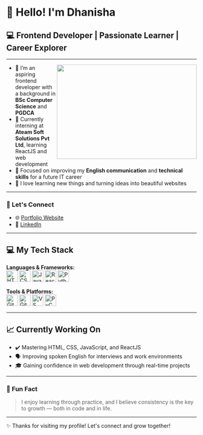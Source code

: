 # 👋 Hello! I'm Dhanisha

## 💻 Frontend Developer | Passionate Learner | Career Explorer

---

<img align="right" width="370" height="250" src="https://media.giphy.com/media/v1.Y2lkPTc5MGI3NjExajRqbXp1cGgzNXhxeDZsc2J3bzA2cXJvNnM3dWVxaHNhMjB2bnloeiZlcD12MV9pbnRlcm5hbF9naWZfYnlfaWQmY3Q9Zw/SWoSkN6DxTszqIKEqv/giphy.gif" />

- 🌟 I’m an aspiring frontend developer with a background in **BSc Computer Science** and **PGDCA**
- 💼 Currently interning at **Ateam Soft Solutions Pvt Ltd**, learning ReactJS and web development
- 🎯 Focused on improving my **English communication** and **technical skills** for a future IT career
- 🧠 I love learning new things and turning ideas into beautiful websites

---

### 🔗 Let's Connect

- 🌐 [Portfolio Website](https://portfolio-website-gold-omega-93.vercel.app/)
- 💼 [LinkedIn](https://www.linkedin.com/in/akshara-s-s/) <!-- Replace with Dhanisha's link if available -->

---

## 💻 My Tech Stack

**Languages & Frameworks:**  
<img src="https://cdn.jsdelivr.net/gh/devicons/devicon/icons/html5/html5-original.svg" width="30" title="HTML5"/>
<img src="https://cdn.jsdelivr.net/gh/devicons/devicon/icons/css3/css3-original.svg" width="30" title="CSS3"/>
<img src="https://cdn.jsdelivr.net/gh/devicons/devicon/icons/javascript/javascript-original.svg" width="30" title="JavaScript"/>
<img src="https://cdn.jsdelivr.net/gh/devicons/devicon/icons/react/react-original.svg" width="30" title="React"/>
<img src="https://cdn.jsdelivr.net/gh/devicons/devicon/icons/python/python-original.svg" width="30" title="Python"/>

**Tools & Platforms:**  
<img src="https://cdn.jsdelivr.net/gh/devicons/devicon/icons/git/git-original.svg" width="30" title="Git"/>
<img src="https://cdn.jsdelivr.net/gh/devicons/devicon/icons/github/github-original.svg" width="30" title="GitHub"/>
<img src="https://cdn.jsdelivr.net/gh/devicons/devicon/icons/vscode/vscode-original.svg" width="30" title="VS Code"/>
<img src="https://cdn.jsdelivr.net/gh/devicons/devicon/icons/pycharm/pycharm-plain.svg" width="30" title="PyCharm"/>

---

## 📈 Currently Working On

- ✔️ Mastering HTML, CSS, JavaScript, and ReactJS
- 🗣️ Improving spoken English for interviews and work environments
- 🎓 Gaining confidence in web development through real-time projects

---

### 🌱 Fun Fact

> I enjoy learning through practice, and I believe consistency is the key to growth — both in code and in life.

---

✨ Thanks for visiting my profile! Let's connect and grow together!
